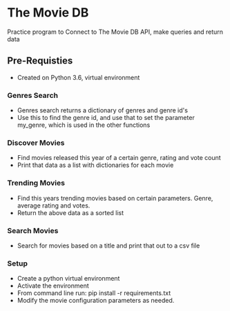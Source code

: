 # The Movie DB
Practice program to Connect to The Movie DB API, make queries and return data

## Pre-Requisties
- Created on Python 3.6, virtual environment

### Genres Search
- Genres search returns a dictionary of genres and genre id's
- Use this to find the genre id, and use that to set the parameter my_genre, which is used in the other functions

### Discover Movies
- Find movies released this year of a certain genre, rating and vote count
- Print that data as a list with dictionaries for each movie

### Trending Movies
- Find this years trending movies based on certain parameters. Genre, average rating and votes.
- Return the above data as a sorted list

### Search Movies
- Search for movies based on a title and print that out to a csv file

### Setup
- Create a python virtual environment
- Activate the environment
- From command line run: pip install -r requirements.txt
- Modify the movie configuration parameters as needed.
